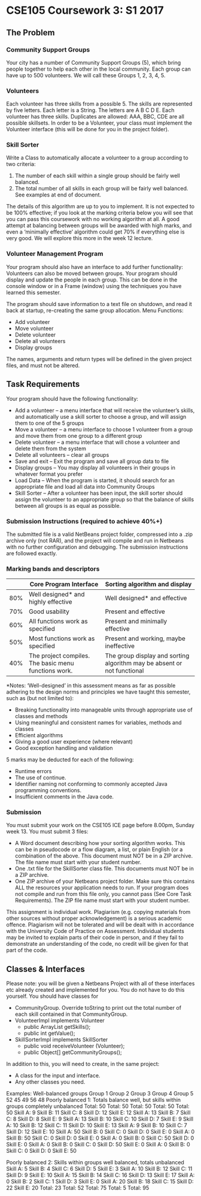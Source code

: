 # CSE105 Coursework 3: S1 2017

## The Problem

### Community Support Groups
Your city has a number of Community Support Groups (5), which bring people together to help each other in the local community. Each group can have up to 500 volunteers. We will call these Groups 1, 2, 3, 4, 5.

### Volunteers
Each volunteer has three skills from a possible 5. The skills are represented by five letters. Each letter is a String. The letters are A B C D E. Each volunteer has three skills. Duplicates are allowed: AAA, BBC, CDE are all possible skillsets. In order to be a Volunteer, your class must implement the Volunteer interface (this will be done for you in the project folder).

### Skill Sorter
Write a Class to automatically allocate a volunteer to a group according to two criteria:
1. The number of each skill within a single group should be fairly well balanced.
2. The total number of all skills in each group will be fairly well balanced.
See examples at end of document.

The details of this algorithm are up to you to implement. It is not expected to be 100% effective; if you look at the marking criteria below you will see that you can pass this coursework with no working algorithm at all. A good attempt at balancing between groups will be awarded with high marks, and even a ‘minimally effective’ algorithm could get 70% if everything else is very good. We will explore this more in the week 12 lecture.

### Volunteer Management Program
Your program should also have an interface to add further functionality: Volunteers can also be moved between groups.
Your program should display and update the people in each group. This can be done in the console window or in a Frame (window) using the techniques you have learned this semester.
 
The program should save information to a text file on shutdown, and read it back at startup, re-creating the same group allocation.
Menu Functions:
- Add volunteer
- Move volunteer
- Delete volunteer
- Delete all volunteers
- Display groups

The names, arguments and return types will be defined in the given project files, and must not be altered.

## Task Requirements
Your program should have the following functionality:
- Add a volunteer – a menu interface that will receive the volunteer’s skills,
and automatically use a skill sorter to choose a group, and will assign them to one of the 5 groups
- Move a volunteer – a menu interface to choose 1 volunteer from a group and move them from one group to a different group
- Delete volunteer – a menu interface that will chose a volunteer and delete them from the system
- Delete all volunteers – clear all groups
- Save and exit – Exit the program and save all group data to file
- Display groups – You may display all volunteers in their groups in whatever format you prefer
- Load Data – When the program is started, it should search for an appropriate file and load all data into Community Groups
- Skill Sorter – After a volunteer has been input, the skill sorter should assign the volunteer to an appropriate group so that the balance of skills between all groups is as equal as possible.

### Submission Instructions (required to achieve 40%+)
The submitted file is a valid NetBeans project folder, compressed into a .zip archive only (not RAR), and the project will compile and run in Netbeans with no further configuration and debugging.
The submission instructions are followed exactly.

### Marking bands and descriptors

| | Core Program Interface | Sorting algorithm and display |
| ------------- | ------------- | ------------- |
| 80%  | Well designed* and highly effective | Well designed* and effective |
| 70%  | Good usability | Present and effective |
| 60%  | All functions work as specified | Present and minimally effective |
| 50%  | Most functions work as specified| Present and working, maybe ineffective |
| 40%  | The project compiles. The basic menu functions work. | The group display and sorting algorithm may be absent or not functional |

*Notes: ‘Well-designed’ in this assessment means as far as possible adhering to the design norms and principles we have taught this semester, such as (but not limited to):
- Breaking functionality into manageable units through appropriate use of classes and methods
- Using meaningful and consistent names for variables, methods and classes
- Efficient algorithms
- Giving a good user experience (where relevant)
- Good exception handling and validation

5 marks may be deducted for each of the following:
- Runtime errors
- The use of continue.
- Identifier naming not conforming to commonly accepted Java
programming conventions.
- Insufficient comments in the Java code.

### Submission
You must submit your work on the CSE105 ICE page before 8.00pm, Sunday week 13.
You must submit 3 files:
- A Word document describing how your sorting algorithm works. This can be in pseudocode or a flow diagram, a list, or plain English (or a combination of the above. This document must NOT be in a ZIP archive. The file name must start with your student number.
- One .txt file for the SkillSorter class file. This documents must NOT be in a ZIP archive.
- One ZIP archive of your Netbeans project folder. Make sure this contains ALL the resources your application needs to run. If your program does not compile and run from this file only, you cannot pass (See Core Task Requirements). The ZIP file name must start with your student number.

This assignment is individual work. Plagiarism (e.g. copying materials from other sources without proper acknowledgement) is a serious academic offence. Plagiarism will not be tolerated and will be dealt with in accordance with the University Code of Practice on Assessment. Individual students may be invited to explain parts of their code in person, and if they fail to demonstrate an understanding of the code, no credit will be given for that part of the code.

## Classes & Interfaces
Please note: you will be given a Netbeans Project with all of these interfaces etc already created and implemented for you. You do not have to do this yourself.
You should have classes for
- CommunityGroup. Override toString to print out the total number of each skill contained in that CommunityGroup.
- VolunteerImpl implements Volunteer
  - public ArrayList<String> getSkills();
  - public int getValue();
- SkillSorterImpl implements SkillSorter
  - public void receiveVolunteer (Volunteer);
  - public Object[] getCommunityGroups();

In addition to this, you will need to create, in the same project:
- A class for the input and interface.
- Any other classes you need.

Examples:
Well-balanced groups
Group 1 Group 2 Group 3 Group 4 Group 5
52 45 49 56 48
Poorly balanced 1: Totals balance well, but skills within groups completely unbalanced
Total: 50 Total: 50 Total: 50 Total: 50 Total: 50
      Skill A: 9 Skill B: 11 Skill C: 8 Skill D: 12 Skill E: 12
   Skill A: 13 Skill B: 7 Skill C: 8 Skill D: 8 Skill E: 9
    Skill A: 13 Skill B: 10 Skill C: 10 Skill D: 7 Skill E: 9
  Skill A: 10 Skill B: 12 Skill C: 11 Skill D: 10 Skill E: 13
    Skill A: 9 Skill B: 10 Skill C: 7 Skill D: 12 Skill E: 10
              Skill A: 50 Skill B: 0 Skill C: 0 Skill D: 0 Skill E: 0
   Skill A: 0 Skill B: 50 Skill C: 0 Skill D: 0 Skill E: 0
   Skill A: 0 Skill B: 0 Skill C: 50 Skill D: 0 Skill E: 0
   Skill A: 0 Skill B: 0 Skill C: 0 Skill D: 50 Skill E: 0
   Skill A: 0 Skill B: 0 Skill C: 0 Skill D: 0 Skill E: 50
       
Poorly balanced 2: Skills within groups well balanced, totals unbalanced
       Skill A: 5 Skill B: 4 Skill C: 6 Skill D: 5 Skill E: 3
   Skill A: 10 Skill B: 12 Skill C: 11 Skill D: 9 Skill E: 10
   Skill A: 15 Skill B: 14 Skill C: 16 Skill D: 13 Skill E: 17
   Skill A: 0 Skill B: 2 Skill C: 1 Skill D: 3 Skill E: 0
   Skill A: 20 Skill B: 18 Skill C: 15 Skill D: 22 Skill E: 20
  Total: 23 Total: 52 Total: 75 Total: 5 Total: 95